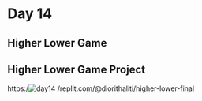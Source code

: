 # Day 14

## Higher Lower Game

## Higher Lower Game Project

https:/![day14](https://github.com/diorithaliti/Python/assets/74361197/747fe28e-14fd-4c85-9225-8806306ecbee)
/replit.com/@diorithaliti/higher-lower-final
